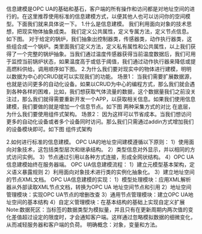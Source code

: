 信息建模是OPC UA的基础和基石，客户端的所有操作和访问都是对地址空间的进行的。在这里推荐使用标准的信息建模方式，以便其他人也可以访问你的空间模型。下面我们就来具体说一下。
1.什么是信息建模。
我们利用面向对象的技术思想，把现实物体抽象成类。
我们定义公共属性，定义专属方法，定义节点信息。如下图。
对于给定的锅炉，我们抽象出控制器类，传感器类，动作执行器类，这些组合成一个锅炉。类里面我们定义方法，定义私有属性和公共属性，以上我们获得了一个完整的锅炉抽象。当我们通过温度传感器获得当前温度数据后，我们可用于监控当前锅炉状态，如果温度高于或低于阈值，我们通过动作执行器来降低或提高燃料供给。调用顺序如下图。
2.为什么我们要对现实中的物体进行建模，明明以数据为中心的CRUD就可以实现我们的功能。
场景1：
当我们需要扩展数据源，也就是访问更多的自动化设备。如果以CRUD为中心的编程方式，那么我们就会遇到各种各样的困难，比如，我们想获取气体流量的数据，这个数据量我们之前没关注过，那么我们就得需要重新开发一个APP，以获取相关信息。如果我们使用信息建模，我们要做的就是增加一个信息节点。如下图
两种采集方式的对比
在底层，为什么我们要使用组件式架构。
场景2：
因为这样可以节省成本。当我们想访问更多的自动化设备或者多个设备同时访问。那么我们只需通过addin方式增加我们的设备模块即可。如下图
组件式架构

2.如何进行标准的信息建模。
OPC UA的地址空间建模遵循以下原则：
1）使用面向对象技术，这包括类型层次和继承结构。
2）类型信息对外显示，并以相同的方式访问实例。
3）节点通过引用以各种方式连接，形成全网状结构。
4）OPC UA信息建模始终在服务器端。
OPC UA信息建模流程：
1）建立元模型基本架构，定义语义暴露规则
2）利用面向对象技术进行类的实例化抽象化。
3）建立地址空间的节点XML文档。
OPC UA信息建模的实现：
1）模型处理模块：应用XML解析器从外部读取XML节点文档，转换为OPC UA 地址空间节点和引用
2）地址空间管理模块：实现OPC UA节点的增删改查
3）通用节点管理模块：建立OPC UA地址空间的基本结构
4）自定义管理模块：在基本结构的基础上实现自定义扩展
Note:数据死区：当标签的数据类型为模拟量，并且只有在更新周期内两次值的变化差值超过设定的限度时，才会通知客户端。这样通过忽略模拟数据的细微变化，从而减轻服务器和客户端的负荷。
明确概念：对象，变量和方法。

<!--stackedit_data:
eyJoaXN0b3J5IjpbMTMzMTMzOTAxNiwtMTc3NTQyMjMyOCwtMj
Q1MzA0MTAyLC0xODcxNjM3NDE0LDM0MDMxNjk5MywtMTU0MDA3
MTI5MywtNDEzMDM4MzczLDE2NTgxNTQ4NzYsLTEzNzk0NTEwND
hdfQ==
-->